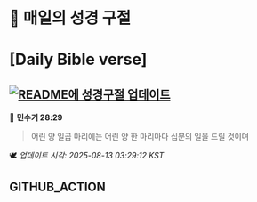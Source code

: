 # 🙏 매일의 성경 구절
# [Daily Bible verse]
## [![README에 성경구절 업데이트](https://github.com/DONGSUKA/first_test/actions/workflows/update-readme-bible.yml/badge.svg)](https://github.com/DONGSUKA/first_test/actions/workflows/update-readme-bible.yml)
<!-- START_BIBLE_VERSE -->
📖 **민수기 28:29**
> 어린 양 일곱 마리에는 어린 양 한 마리마다 십분의 일을 드릴 것이며

🕊️ _업데이트 시각: 2025-08-13 03:29:12 KST_
  <!-- END_BIBLE_VERSE -->
## GITHUB_ACTION
